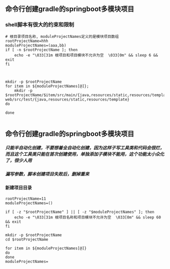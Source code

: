 ## 命令行创建gradle的springboot多模块项目

### shell脚本有很大的约束和限制
```shell
# 根目录项目名称, moduleProjectNames定义的是模块项目数组
rootProjectName=hhh
moduleProjectNames=(aaa,bb)
if [ -n $rootProjectName ]; then
    echo -e "\033[31m 根项目和项目模块不允许为空  \033[0m" && sleep 6 && exit
fi



mkdir -p $rootProjectName
for item in ${moduleProjectNames[@]};
    mkdir -p $rootProjectName/$item/src/main/{java,resources/static,resources/templates} web/src/test/{java,resources/static,resources/template}
do
    
done


```


## 命令行创建gradle的springboot多模块项目

##### 只能半自动化创建，不要想着全自动化创建，因为这样子写工具类和代码会很烂，而且这个工具类只能在首次创建使用，单独添加子模块不能用，这个功能太小众化了，很少人用
##### 漏写参数，脚本创建项目失败后，删掉重来
#### 新建项目目录
```shell
rootProjectName=11
moduleProjectNames=()

if [ -z "$rootProjectName" ] || [ -z "$moduleProjectNames" ]; then
    echo -e "\033[31m 根项目名称和项目模块不允许为空  \033[0m" && sleep 60 && exit
fi

mkdir -p $rootProjectName
cd $rootProjectName

for item in ${moduleProjectNames[@]}
do
done
moduleProjectNames=
```